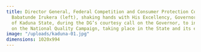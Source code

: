 ```yaml
---
title: Director General, Federal Competition and Consumer Protection Commission (FCCPC)
  Babatunde Irukera (left), shaking hands with His Excellency, Governor, Nasir El-Rufai
  of Kaduna State, during the DG’s courtesy call on the Governor, to intimate him
  on the National Quality Campaign, taking place in the State and its environs.
image: "/uploads/kaduna-01.jpg"
dimensions: 1020x994
---
```



